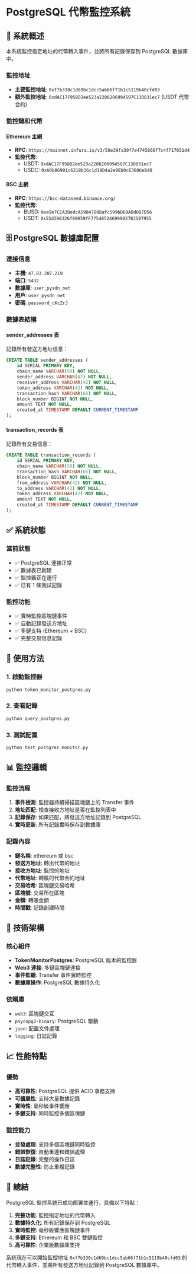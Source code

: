 # PostgreSQL 代幣監控系統

## 🎯 系統概述

本系統監控指定地址的代幣轉入事件，並將所有記錄保存到 PostgreSQL 數據庫中。

### 監控地址
- **主要監控地址**: `0xf7b330c1d69bc1dcc5ab66f71b1c5119b40cfd03`
- **額外監控地址**: `0xdAC17F958D2ee523a2206206994597C13D831ec7` (USDT 代幣合約)

### 監控鏈和代幣

#### Ethereum 主網
- **RPC**: `https://mainnet.infura.io/v3/50e39fa39f7e4745866f7c4f717651d4`
- **監控代幣**:
  - USDT: `0xdAC17F958D2ee523a2206206994597C13D831ec7`
  - USDC: `0xA0b86991c6218b36c1d19D4a2e9Eb0cE3606eB48`

#### BSC 主網
- **RPC**: `https://bsc-dataseed.binance.org/`
- **監控代幣**:
  - BUSD: `0xe9e7CEA3DedcA5984780Bafc599bD69ADd087D56`
  - USDT: `0x55d398326f99059fF775485246999027B3197955`

## 🗄️ PostgreSQL 數據庫配置

### 連接信息
- **主機**: `47.83.207.219`
- **端口**: `5432`
- **數據庫**: `user_pysdn_net`
- **用戶**: `user_pysdn_net`
- **密碼**: `password_cKcZrJ`

### 數據表結構

#### sender_addresses 表
記錄所有發送方地址信息：
```sql
CREATE TABLE sender_addresses (
    id SERIAL PRIMARY KEY,
    chain_name VARCHAR(50) NOT NULL,
    sender_address VARCHAR(42) NOT NULL,
    receiver_address VARCHAR(42) NOT NULL,
    token_address VARCHAR(42) NOT NULL,
    transaction_hash VARCHAR(66) NOT NULL,
    block_number BIGINT NOT NULL,
    amount TEXT NOT NULL,
    created_at TIMESTAMP DEFAULT CURRENT_TIMESTAMP
);
```

#### transaction_records 表
記錄所有交易信息：
```sql
CREATE TABLE transaction_records (
    id SERIAL PRIMARY KEY,
    chain_name VARCHAR(50) NOT NULL,
    transaction_hash VARCHAR(66) NOT NULL,
    block_number BIGINT NOT NULL,
    from_address VARCHAR(42) NOT NULL,
    to_address VARCHAR(42) NOT NULL,
    token_address VARCHAR(42) NOT NULL,
    amount TEXT NOT NULL,
    created_at TIMESTAMP DEFAULT CURRENT_TIMESTAMP
);
```

## ✅ 系統狀態

### 當前狀態
- ✅ PostgreSQL 連接正常
- ✅ 數據表已創建
- ✅ 監控器正在運行
- ✅ 已有 1 條測試記錄

### 監控功能
- ✅ 實時監控區塊鏈事件
- ✅ 自動記錄發送方地址
- ✅ 多鏈支持 (Ethereum + BSC)
- ✅ 完整交易信息記錄

## 🚀 使用方法

### 1. 啟動監控器
```bash
python token_monitor_postgres.py
```

### 2. 查看記錄
```bash
python query_postgres.py
```

### 3. 測試配置
```bash
python test_postgres_monitor.py
```

## 📊 監控邏輯

### 監控流程
1. **事件檢測**: 監控器持續掃描區塊鏈上的 Transfer 事件
2. **地址匹配**: 檢查接收方地址是否在監控列表中
3. **記錄保存**: 如果匹配，將發送方地址記錄到 PostgreSQL
4. **實時更新**: 所有記錄實時保存到數據庫

### 記錄內容
- **鏈名稱**: ethereum 或 bsc
- **發送方地址**: 轉出代幣的地址
- **接收方地址**: 監控的地址
- **代幣地址**: 轉賬的代幣合約地址
- **交易哈希**: 區塊鏈交易哈希
- **區塊號**: 交易所在區塊
- **金額**: 轉賬金額
- **時間戳**: 記錄創建時間

## 🔧 技術架構

### 核心組件
- **TokenMonitorPostgres**: PostgreSQL 版本的監控器
- **Web3 連接**: 多鏈區塊鏈連接
- **事件監聽**: Transfer 事件實時監控
- **數據庫操作**: PostgreSQL 數據持久化

### 依賴庫
- `web3`: 區塊鏈交互
- `psycopg2-binary`: PostgreSQL 驅動
- `json`: 配置文件處理
- `logging`: 日誌記錄

## 📈 性能特點

### 優勢
- **高可靠性**: PostgreSQL 提供 ACID 事務支持
- **可擴展性**: 支持大量數據記錄
- **實時性**: 毫秒級事件響應
- **多鏈支持**: 同時監控多個區塊鏈

### 監控能力
- **並發處理**: 支持多個區塊鏈同時監控
- **錯誤恢復**: 自動重連和錯誤處理
- **日誌記錄**: 完整的操作日誌
- **數據完整性**: 防止重複記錄

## 🎉 總結

PostgreSQL 監控系統已成功部署並運行，具備以下特點：

1. **完整功能**: 監控指定地址的代幣轉入
2. **數據持久化**: 所有記錄保存到 PostgreSQL
3. **實時監控**: 毫秒級響應區塊鏈事件
4. **多鏈支持**: Ethereum 和 BSC 雙鏈監控
5. **高可靠性**: 企業級數據庫支持

系統現在可以開始監控地址 `0xf7b330c1d69bc1dcc5ab66f71b1c5119b40cfd03` 的代幣轉入事件，並將所有發送方地址記錄到 PostgreSQL 數據庫中。